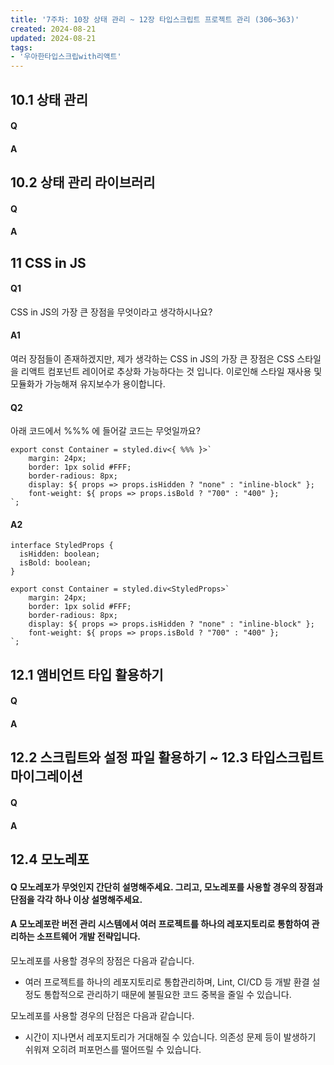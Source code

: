 ```yaml
---
title: '7주차: 10장 상태 관리 ~ 12장 타입스크립트 프로젝트 관리 (306~363)'
created: 2024-08-21
updated: 2024-08-21
tags:
- '우아한타입스크립with리액트'
---
```


## 10.1 상태 관리

#### Q


#### A


## 10.2 상태 관리 라이브러리

#### Q


#### A


## 11 CSS in JS

#### Q1

CSS in JS의 가장 큰 장점을 무엇이라고 생각하시나요?

#### A1

여러 장점들이 존재하겠지만, 제가 생각하는 CSS in JS의 가장 큰 장점은 CSS 스타일을 리액트 컴포넌트 레이어로 추상화 가능하다는 것 입니다.
이로인해 스타일 재사용 및 모듈화가 가능해져 유지보수가 용이합니다.

#### Q2 

아래 코드에서 %%% 에 들어갈 코드는 무엇일까요?

```tsx
export const Container = styled.div<{ %%% }>`
    margin: 24px;
    border: 1px solid #FFF;
    border-radious: 8px;
    display: ${ props => props.isHidden ? "none" : "inline-block" };
    font-weight: ${ props => props.isBold ? "700" : "400" };
`;
```

#### A2

```tsx
interface StyledProps {
  isHidden: boolean;
  isBold: boolean;
}

export const Container = styled.div<StyledProps>`
    margin: 24px;
    border: 1px solid #FFF;
    border-radious: 8px;
    display: ${ props => props.isHidden ? "none" : "inline-block" };
    font-weight: ${ props => props.isBold ? "700" : "400" };
`;
```

## 12.1 앰비언트 타입 활용하기

#### Q


#### A


## 12.2 스크립트와 설정 파일 활용하기 ~ 12.3 타입스크립트 마이그레이션

#### Q


#### A


## 12.4 모노레포

#### Q 모노레포가 무엇인지 간단히 설명해주세요. 그리고, 모노레포를 사용할 경우의 장점과 단점을 각각 하나 이상 설명해주세요.

#### A 모노레포란 버전 관리 시스템에서 여러 프로젝트를 하나의 레포지토리로 통함하여 관리하는 소프트웨어 개발 전략입니다.

모노레포를 사용할 경우의 장점은 다음과 같습니다.
- 여러 프로젝트를 하나의 레포지토리로 통합관리하며, Lint, CI/CD 등 개발 환결 설정도 통합적으로 관리하기 때문에 불필요한 코드 중복을 줄일 수 있습니다.

모노레포를 사용할 경우의 단점은 다음과 같습니다.
- 시간이 지나면서 레포지토리가 거대해질 수 있습니다. 의존성 문제 등이 발생하기 쉬워져 오히려 퍼포먼스를 떨어뜨릴 수 있습니다.
